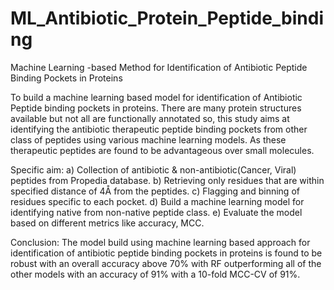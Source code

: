 # ML_Antibiotic_Protein_Peptide_binding
Machine Learning -based Method for Identification of Antibiotic Peptide Binding Pockets in Proteins

To build a machine learning based model for identification of Antibiotic Peptide binding pockets in proteins. There are many protein structures available but not all are functionally annotated so, this study aims at identifying the antibiotic therapeutic peptide binding pockets from other class of peptides using various machine learning models. As these therapeutic peptides are found to be advantageous over small molecules.
         
Specific aim:
   a) Collection of antibiotic & non-antibiotic(Cancer, Viral) peptides from Propedia database.
   b) Retrieving only residues that are within specified distance of 4Å from the peptides.
   c) Flagging and binning of residues specific to each pocket.
   d) Build a machine learning model for identifying native from non-native peptide class.
   e) Evaluate the model based on different metrics like accuracy, MCC.
   
Conclusion: 
The model build using machine learning based approach for identification of antibiotic peptide binding pockets in proteins is found to be robust with an
overall accuracy above 70% with RF outperforming all of the other models with an accuracy of 91% with a 10-fold MCC-CV of 91%.
